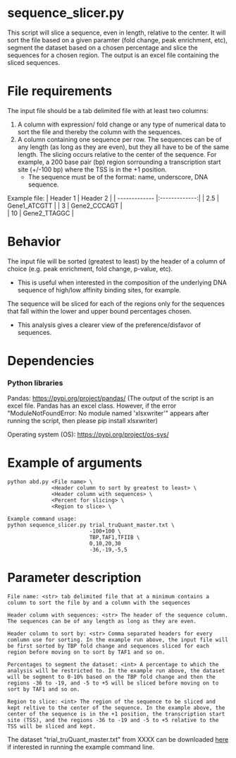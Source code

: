 # sequence_slicer.py #
This script will slice a sequence, even in length, relative to the center. It will sort the file based on a given paramter (fold change, peak enrichment, etc), segment the dataset based on a chosen percentage and slice the sequences for a chosen region. The output is an excel file containing the sliced sequences.

# File requirements #
The input file should be a tab delimited file with at least two columns: 
   1. A column with expression/ fold change or any type of numerical data to sort the file and thereby the column with the sequences.
   2. A column containing one sequence per row. The sequences can be of any length (as long as they are even), but they all have to be of the same length. The slicing occurs relative to the center of the sequence. For example, a 200 base pair (bp) region sorrounding a transcription start site (+/-100 bp) where the TSS is in the +1 position. 
      * The sequence must be of the format: name, underscore, DNA sequence.

Example file:
| Header 1      | Header 2      |
| ------------- |:-------------:| 
| 2.5           | Gene1_ATCGTT  | 
| 3             | Gene2_CCCAGT  |  
| 10            | Gene2_TTAGGC  |    


# Behavior #
The input file will be sorted (greatest to least) by the header of a column of choice (e.g. peak enrichment, fold change, p-value, etc). 
  * This is useful when interested in the composition of the underlying DNA sequence of high/low affinity binding sites, for example. 

The sequence will be sliced for each of the regions only for the sequences that fall within the lower and upper bound percentages chosen.
  * This analysis gives a clearer view of the preference/disfavor of sequences. 

# Dependencies #
### Python libraries ###
Pandas: https://pypi.org/project/pandas/
(The output of the script is an excel file. Pandas has an excel class. However, if the error "ModuleNotFoundError: No module named 'xlsxwriter'" appears after running the script, then please pip install xlsxwriter)

Operating system (OS): https://pypi.org/project/os-sys/

# Example of arguments #
```
python abd.py <File name> \
              <Header column to sort by greatest to least> \
              <Header column with sequences> \
              <Percent for slicing> \
              <Region to slice> \

Example command usage: 
python sequence_slicer.py trial_truQuant_master.txt \
                          -100+100 \
                          TBP,TAF1,TFIIB \
                          0,10,20,30
                          -36,-19,-5,5
```
# Parameter description #
```
File name: <str> tab delimited file that at a minimum contains a column to sort the file by and a column with the sequences

Header column with sequences: <str> The header of the sequence column. The sequences can be of any length as long as they are even.

Header column to sort by: <str> Comma separated headers for every comlumn use for sorting. In the example run above, the input file will be first sorted by TBP fold change and sequences sliced for each region before moving on to sort by TAF1 and so on.

Percentages to segment the dataset: <int> A percentage to which the analysis will be restricted to. In the example run above, the dataset will be segment to 0-10% based on the TBP fold change and then the regions -36 to -19, and -5 to +5 will be sliced before moving on to sort by TAF1 and so on.

Region to slice: <int> The region of the sequence to be sliced and kept reltive to the center of the sequence. In the example above, the center of the sequence is in the +1 position, the transcription start site (TSS), and the regions -36 to -19 and -5 to +5 relative to the TSS will be sliced and kept.
```

The dataset "trial_truQuant_master.txt" from XXXX can be downloaded [here](https://github.com/JuanFSantana/DNA-and-RNA-seq-analysis-essentials/blob/main/Average%20base%20distribution%20plots/trial_truQuant_master.txt) if interested in running the example command line.    

